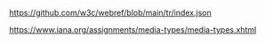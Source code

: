https://github.com/w3c/webref/blob/main/tr/index.json

https://www.iana.org/assignments/media-types/media-types.xhtml
